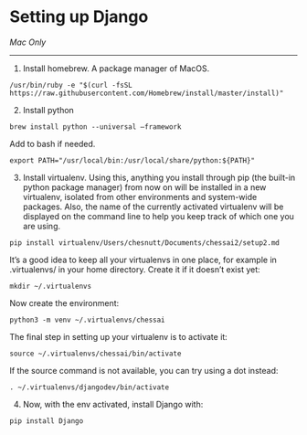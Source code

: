 # Setting up Django

_Mac Only_

---
1) Install homebrew. A package manager of MacOS.
```
/usr/bin/ruby -e "$(curl -fsSL https://raw.githubusercontent.com/Homebrew/install/master/install)"
```

2) Install python
```
brew install python --universal —framework
```
Add to bash if needed.
```
export PATH="/usr/local/bin:/usr/local/share/python:${PATH}"
```

3) Install virtualenv. Using this, anything you install through pip (the built-in python package manager) from now on will be installed in a new virtualenv, isolated from other environments and system-wide packages. Also, the name of the currently activated virtualenv will be displayed on the command line to help you keep track of which one you are using.
```
pip install virtualenv/Users/chesnutt/Documents/chessai2/setup2.md
```
It’s a good idea to keep all your virtualenvs in one place, for example in .virtualenvs/ in your home directory. Create it if it doesn’t exist yet:
```
mkdir ~/.virtualenvs
```
Now create the environment:
```
python3 -m venv ~/.virtualenvs/chessai
```
The final step in setting up your virtualenv is to activate it:
```
source ~/.virtualenvs/chessai/bin/activate
```
If the source command is not available, you can try using a dot instead:
```
. ~/.virtualenvs/djangodev/bin/activate
```
4) Now, with the env activated, install Django with:
```
pip install Django
```
